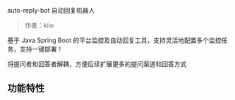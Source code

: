 auto-reply-bot 自动回复机器人
> 作者：kiio

基于 Java Spring Boot 的平台监控及自动回复工具，支持灵活地配置多个监控任务，支持一键部署！

将提问者和回答者解耦，方便后续扩展更多的提问渠道和回答方式
## 功能特性

